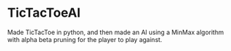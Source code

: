 # TicTacToeAI

Made TicTacToe in python, and then made an AI using a MinMax algorithm with alpha beta pruning for the player to play against.
